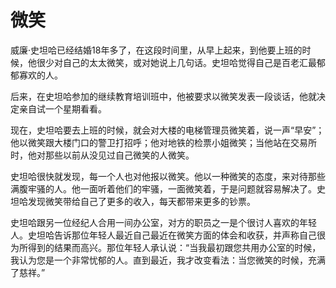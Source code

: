 # 微笑

威廉·史坦哈已经结婚18年多了，在这段时间里，从早上起来，到他要上班的时候，他很少对自己的太太微笑，或对她说上几句话。史坦哈觉得自己是百老汇最郁郁寡欢的人。 

 后来，在史坦哈参加的继续教育培训班中，他被要求以微笑发表一段谈话，他就决定亲自试一个星期看看。 

 现在，史坦哈要去上班的时候，就会对大楼的电梯管理员微笑着，说一声“早安”；他以微笑跟大楼门口的警卫打招呼；他对地铁的检票小姐微笑；当他站在交易所时，他对那些以前从没见过自己微笑的人微笑。 

 史坦哈很快就发现，每一个人也对他报以微笑。他以一种微笑的态度，来对待那些满腹牢骚的人。他一面听着他们的牢骚，一面微笑着，于是问题就容易解决了。史坦哈发现微笑带给自己了更多的收入，每天都带来更多的钞票。 

 史坦哈跟另一位经纪人合用一间办公室，对方的职员之一是个很讨人喜欢的年轻人。史坦哈告诉那位年轻人最近自己最近在微笑方面的体会和收获，并声称自己很为所得到的结果而高兴。那位年轻人承认说：“当我最初跟您共用办公室的时候，我认为您是一个非常忧郁的人。直到最近，我才改变看法：当您微笑的时候，充满了慈祥。”
 